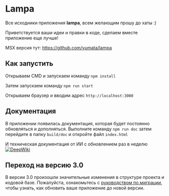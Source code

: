 # Lampa

Все исходники приложения **lampa**, всем желающим прошу до хаты :)

Приветствуется ваши идеи и правки в коде, сделаем вместе приложение еще лучше!

MSX версия тут: https://github.com/yumata/lampa

## Как запустить

Открываем CMD и запускаем команду `npm install`

Затем запускаем команду `npm run start`

Открываем браузер и вводим адрес `http://localhost:3000`

## Документация

В приложении появилась документация, которая будет постоянно обновляться и дополняться. Выполните команду `npm run doc` затем перейдите в папку `build/doc` и откройте файл `index.html`

И техническая документация от ИИ с обновлением раз в неделю [![DeepWiki](https://deepwiki.com/badge.svg)](https://deepwiki.com/yumata/lampa-source)

## Переход на версию 3.0
В версии 3.0 произошли значительные изменения в структуре проекта и кодовой базе. Пожалуйста, ознакомьтесь с [руководством по миграции](MIGRATION.md), чтобы узнать, как обновить ваше приложение до новой версии.